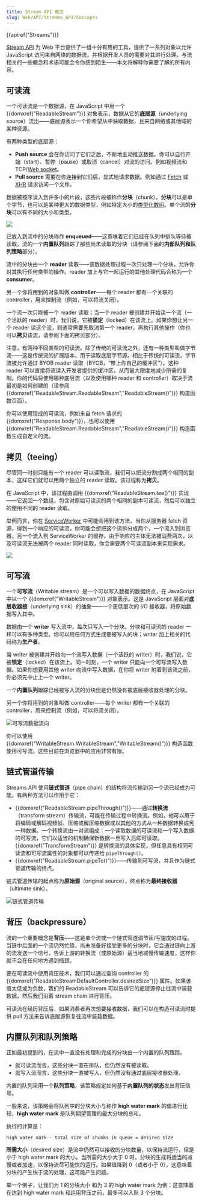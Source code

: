 ```yaml
---
title: Stream API 概念
slug: Web/API/Streams_API/Concepts
---
```


{{apiref("Streams")}}

[Stream API](/zh-CN/docs/Web/API/Streams_API) 为 Web 平台提供了一组十分有用的工具，提供了一系列对象以允许 JavaScript 访问来自网络的数据流，并根据开发人员的需要对其进行处理。与流相关的一些概念和术语可能会令你感到陌生——本文将解释你需要了解的所有内容。

## 可读流

一个可读流是一个数据源，在 JavaScript 中用一个 {{domxref("ReadableStream")}} 对象表示，数据从它的**底层源**（underlying source）流出——底层源表示一个你希望从中获取数据，且来自网络或其他域的某种资源。

有两种类型的底层源：

- **Push source** 会在你访问了它们之后，不断地主动推送数据。你可以自行开始（start）、暂停（pause）或取消（cancel）对流的访问。例如视频流和 TCP/[Web socket](/zh-CN/docs/Web/API/WebSockets_API)。
- **Pull source** 需要在你连接到它们后，显式地请求数据。例如通过 [Fetch](/zh-CN/docs/Web/API/Fetch_API) 或 [XHR](/zh-CN/docs/Web/API/XMLHttpRequest/XMLHttpRequest) 请求访问一个文件。

数据被按序读入到许多小的片段，这些片段被称作**分块**（chunk）。**分块**可以是单个字节，也可以是某种更大的数据类型，例如特定大小的[类型化数组](/zh-CN/docs/Web/JavaScript/Typed_arrays)。单个流的**分块**可以有不同的大小和类型。

![](readable_streams.png)

已放入到流中的分块称作 **enqueued**——这意味着它们已经在队列中排队等待被读取。流的一个**内置队列**跟踪了那些尚未读取的分块（请参阅下面的**内部队列和队列策略**部分）。

流中的分块由一个 **reader** 读取——该数据处理过程一次只处理一个分块，允许你对其执行任何类型的操作。reader 加上与它一起运行的其他处理代码合称为一个 **consumer**。

另一个你将用到的对象叫做 **controller**——每个 reader 都有一个关联的 controller，用来控制流（例如，可以将流关闭）。

一个流一次只能被一个 reader 读取；当一个 reader 被创建并开始读一个流（一个活跃的 reader）时，我们说，它被**锁定**（locked）在该流上。如果你想让另一个 reader 读这个流，则通常需要先取消第一个 reader，再执行其他操作（你也可以**拷贝**该流，请参阅下面的拷贝部分）。

注意，有两种不同类型的可读流。除了传统的可读流之外，还有一种类型叫做字节流——这是传统流的扩展版本，用于读取底层字节源。相比于传统的可读流，字节流被允许通过 BYOB reader 读取（BYOB，“带上你自己的缓冲区”）。这种 reader 可以直接将流读入开发者提供的缓冲区，从而最大限度地减少所需的复制。你的代码将使用哪种底层流（以及使用哪种 reader 和 controller）取决于流最初是如何创建的（请参阅 {{domxref("ReadableStream.ReadableStream","ReadableStream()")}} 构造函数页面）。

你可以使用现成的可读流，例如来自 fetch 请求的 {{domxref("Response.body")}}，也可以使用 {{domxref("ReadableStream.ReadableStream","ReadableStream()")}} 构造函数生成自定义的流。

## 拷贝（teeing）

尽管同一时刻只能有一个 reader 可以读取流，我们可以把流分割成两个相同的副本，这样它们就可以用两个独立的 reader 读取。该过程称为**拷贝**。

在 JavaScript 中，该过程由调用 {{domxref("ReadableStream.tee()")}} 实现——它返回一个数组，包含对原始可读流的两个相同的副本可读流，然后可以独立的使用不同的 reader 读取。

举例而言，你在 [ServiceWorker](/zh-CN/docs/Web/API/Service_Worker_API) 中可能会用到该方法，当你从服务器 fetch 资源，得到一个响应的可读流，你可能会想把这个流拆分成两个，一个流入到浏览器，另一个流入到 ServiceWorker 的缓存。由于响应的主体无法被消费两次，以及可读流无法被两个 reader 同时读取，你会需要两个可读流副本来实现需求。

![](tee.png)

## 可写流

一个**可写流**（Writable stream）是一个可以写入数据的数据终点，在 JavaScript 中以一个 {{domxref("WritableStream")}} 对象表示。这是 JavaScript 层面对**底层收器接**（underlying sink）的抽象——一个更低层次的 I/O 接收器，将原始数据写入其中。

数据由一个 **writer** 写入流中，每次只写入一个分块。分块和可读流的 reader 一样可以有多种类型。你可以用任何方式生成要被写入的块；writer 加上相关的代码称为**生产者**。

当 writer 被创建并开始向一个流写入数据（一个活跃的 writer）时，我们说，它被**锁定**（locked）在该流上。同一时刻，一个 writer 只能向一个可写流写入数据。如果你想要用其他 writer 向流中写入数据，在你将 writer 附着到该流之前，你必须先中止上一个 writer。

一个**内置队列**跟踪已经被写入流的分块但是仍然没有被底层接收器处理的分块。

另一个你将用到的对象叫做 controller——每个 writer 都有一个关联的 controller，用来控制流（例如，可以将流关闭）。

![可写流数据流向](writable_streams.png)

你可以使用 {{domxref("WritableStream.WritableStream","WritableStream()")}} 构造函数使用可写流。这些目前在浏览器中的应用非常有限。

## 链式管道传输

Streams API 使用**链式管道**（pipe chain）的结构将流传输到另一个流已经成为可能。有两种方法可以作用于它：

- {{domxref("ReadableStream.pipeThrough()")}}——通过**转换流**（transform stream）传输流，可能在传输过程中转换流。例如，他可以用于将编码或解码视频帧、压缩或解压缩数据或以其他的方式从一种数据转换成另一种数据。一个转换流由一对流组成：一个读取数据的可读流和一个写入数据的可写流，它们以适当的机制确保新数据一旦写入后即可读取。{{domxref("TransformStream")}} 是转换流的具体实现，但任意具有相同可读流和可写流属性的对象都可以传递给 `pipeThrough()`。
- {{domxref("ReadableStream.pipeTo()")}}——传输到可写流，并且作为链式管道传输的终点。

链式管道传输的起点称为**原始源**（original source），终点称为**最终接收器**（ultimate sink）。

![链式管道传输](pipechain.png)

## 背压（backpressure）

流的一个重要概念是**背压**——这是单个流或一个链式管道调节读/写速度的过程。当链中后面的一个流仍然忙碌，尚未准备好接受更多的分块时，它会通过链向上游的流发送一个信号，告诉上游的转换流（或原始源）适当地减慢传输速度，这样你就不会在任何地方遇到瓶颈。

要在可读流中使用背压技术，我们可以通过查询 controller 的 {{domxref("ReadableStreamDefaultController.desiredSize")}} 属性。如果该值太低或为负数，我们的 ReadableStream 可以告诉它的底层源停止往流中装载数据，然后我们沿着 stream chain 进行背压。

可读流在经历背压后，如果消费者再次想要接收数据，我们可以在构造可读流时提供 pull 方法来告诉底层源恢复往流中装载数据。

## 内置队列和队列策略

正如最初提到的，在流中一直没有处理和完成的分块由一个内置的队列跟踪。

- 就可读流而言，这些分块一直在排队，但仍然没有被读取。
- 就写入流而言，这些分块一直被写入，但仍然没有通过底层接收器处理。

内置的队列采用一个**队列策略**，该策略规定如何基于**内置队列的状态**发出背压信号。

一般来说，该策略会将队列中的分块大小与称作 **high water mark** 的值进行比较，**high water mark** 是队列期望管理的最大分块的总和。

执行的计算是：

`high water mark - total size of chunks in queue = desired size`

**所需大小**（desired size）是流中仍然可以接收的分块数量，以保持流运行，但是小于 high water mark 的大小。当所需的大小大于 0 时，分块的生成将适当的减慢或者加速，以保持流尽可能快的运行。如果值降到 0（或者小于 0），这意味着分块的产生快于流的处理，这可能产生问题。

举一个例子，让我们为 1 的分块大小 和为 3 的 high water mark 为例：这意味着在达到 high water mark 和运用背压之前，最多可以入队 3 个分块。
